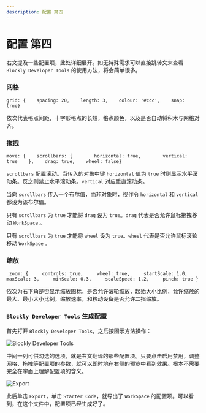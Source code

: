```yaml
---
description: 配置 第四
---
```


# 配置 第四

右文提及一些配置项，此处详细展开。如无特殊需求可以直接跳转文末查看 `Blockly Developer Tools` 的使用方法，将会简单很多。

### 网格

```
grid: {    spacing: 20,    length: 3,    colour: '#ccc',    snap: true}
```

依次代表格点间距，十字形格点的长短，格点颜色，以及是否自动将积木与网格对齐。

### 拖拽

```
move: {    scrollbars: {        horizontal: true,        vertical: true    },    drag: true,    wheel: false}
```

`scrollbars` 配置滚动。当传入的对象中键 `horizontal` 值为 `true` 时则显示水平滚动条。反之则禁止水平滚动条。`vertical` 对应垂直滚动条。

当向 `scrollbars` 传入一个布尔值，而非对象时，视作令 `horizontal` 和 `vertical` 都设为该布尔值。

只有 `scrollbars` 为 `true` 才能将 `drag` 设为 `true`。`drag` 代表是否允许鼠标拖拽移动 `WorkSpace` 。

只有 `scrollbars` 为 `true` 才能将 `wheel` 设为 `true`。`wheel` 代表是否允许鼠标滚轮移动 `WorkSpace` 。

### 缩放

```
 zoom: {     controls: true,     wheel: true,     startScale: 1.0,     maxScale: 3,     minScale: 0.3,     scaleSpeed: 1.2,     pinch: true }
```

依次为右下角是否显示缩放图标，是否允许滚轮缩放，起始大小比例，允许缩放的最大、最小大小比例，缩放速率，和移动设备是否允许二指缩放。

### `Blockly Developer Tools` 生成配置

首先打开 `Blockly Developer Tools`，之后按图示方法操作：

![Blockly Developer Tools](file:///C:/Users/williamshi/Documents/Code/PVPIN/Tutorial/PVPINBlocklyDev/img/4-1.png?lastModify=1649341601)

中间一列可供勾选的选项，就是右文翻译的那些配置项。只要点击启用禁用，调整网格、拖拽等配置项的参数，就可以即时地在右侧的预览中看到效果。根本不需要完全在字面上理解配置项的含义。

![Export](file:///C:/Users/williamshi/Documents/Code/PVPIN/Tutorial/PVPINBlocklyDev/img/4-2.png?lastModify=1649341601)

此后单击 `Export`，单击 `Starter Code`，就导出了 `WorkSpace` 的配置项。可以看到，在这个文件中，配置项已经生成好了。
